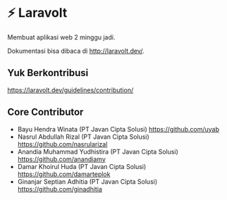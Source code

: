 # :zap: Laravolt 

Membuat aplikasi web 2 minggu jadi.

Dokumentasi bisa dibaca di http://laravolt.dev/.



## Yuk Berkontribusi

https://laravolt.dev/guidelines/contribution/

## Core Contributor
- Bayu Hendra Winata (PT Javan Cipta Solusi) https://github.com/uyab
- Nasrul Abdullah Rizal (PT Javan Cipta Solusi) https://github.com/nasrularizal
- Anandia Muhammad Yudhistira (PT Javan Cipta Solusi) https://github.com/anandiamy
- Damar Khoirul Huda (PT Javan Cipta Solusi) https://github.com/damarteplok
- Ginanjar Septian Adhitia (PT Javan Cipta Solusi) https://github.com/ginadhitia
